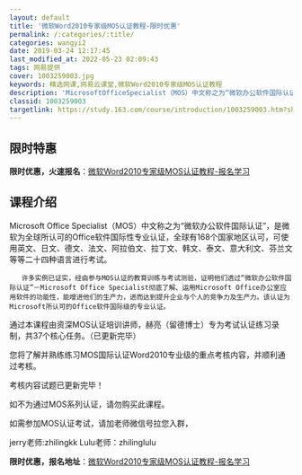 ```yaml
---
layout: default
title: '微软Word2010专家级MOS认证教程-限时优惠'
permalink: /:categories/:title/
categories: wangyi2
date: 2019-03-24 12:17:45
last_modified_at: 2022-05-23 02:09:43
tags: 网易提供
cover: 1003259003.jpg
keywords: 精选网课,网易云课堂,微软Word2010专家级MOS认证教程
description: 'MicrosoftOfficeSpecialist（MOS）中文称之为“微软办公软件国际认证”，是微软为全球所认可的Of'
classid: 1003259003
targetlink: https://study.163.com/course/introduction/1003259003.htm?share=1&shareId=1025206652&utm_campaign=share&utm_medium=iphoneShare&utm_source=&utm_u=1025206652
---
```


## 限时特惠

**限时优惠，火速报名**：[微软Word2010专家级MOS认证教程-报名学习](https://study.163.com/course/introduction/1003259003.htm?share=1&shareId=1025206652&utm_campaign=share&utm_medium=iphoneShare&utm_source=&utm_u=1025206652)

## 课程介绍

Microsoft Office Specialist（MOS）中文称之为“微软办公软件国际认证”，是微软为全球所认可的Office软件国际性专业认证，全球有168个国家地区认可，可使用英文、日文、德文、法文、阿拉伯文、拉丁文、韩文、泰文、意大利文、芬兰文等等二十四种语言进行考试。

       许多实例已证实，经由参与MOS认证的教育训练与考试测验，证明他们透过“微软办公软件国际认证”－Microsoft Office Specialist彻底了解、运用Microsoft Office办公室应用软件的功能性，能增进他们的生产力，进而达到提升企业与个人的竞争力及生产力。该认证为Microsoft所认可的Office软件国际级的专业认证。



通过本课程由资深MOS认证培训讲师，赫亮（留德博士）专为考试认证练习录制，共37个核心任务。（已更新完毕）

您将了解并熟练练习MOS国际认证Word2010专业级的重点考核内容，并顺利通过考核。



考核内容试题已更新完毕！



如不为通过MOS系列认证，请勿购买此课程。

如需参加MOS认证考试，请加老师微信号拉您入群，

jerry老师:zhilingkk   Lulu老师：zhilinglulu

**限时优惠，报名地址**：[微软Word2010专家级MOS认证教程-报名学习](https://study.163.com/course/introduction/1003259003.htm?share=1&shareId=1025206652&utm_campaign=share&utm_medium=iphoneShare&utm_source=&utm_u=1025206652)

